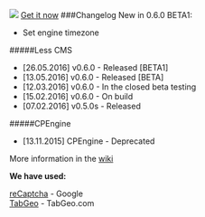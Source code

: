 <a href="http://www.n3sty.com" title="Go to N3stY site"><img src="https://pp.vk.me/c631627/v631627092/26f5b/qXNoK9nz2eQ.jpg"></a>
<a href="http://www.n3sty.com/download/less_cms/d1">Get it now</a>
###Changelog
New in 0.6.0 BETA1:
* Set engine timezone

#####Less CMS
* [26.05.2016] v0.6.0 - Released [BETA1]
* [13.05.2016] v0.6.0 - Released [BETA]
* [12.03.2016] v0.6.0 - In the closed beta testing
* [15.02.2016] v0.6.0 - On build
* [07.02.2016] v0.5.0s - Released

#####CPEngine
* [13.11.2015] CPEngine - Deprecated

More information in the [wiki](https://github.com/CODEtm/Less-CMS/wiki)

<b>We have used:</b>

[reCaptcha](https://www.google.com/recaptcha/intro/index.html) - Google<br>
[TabGeo](http://tabgeo.com/) - TabGeo.com
